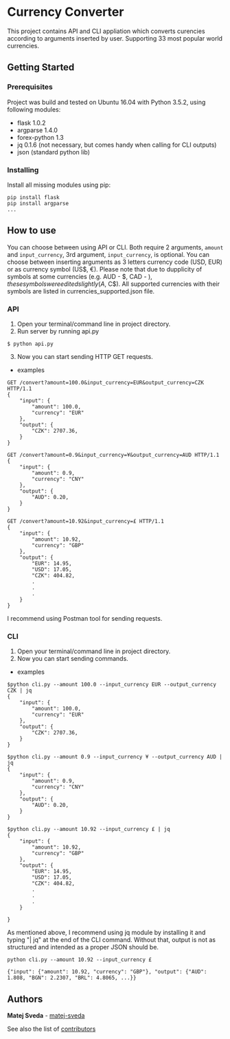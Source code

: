 # Currency Converter

This project contains API and CLI appliation which converts curencies according to arguments inserted by user.
Supporting 33 most popular world currencies.

## Getting Started

### Prerequisites

Project was build and tested on Ubuntu 16.04 with Python 3.5.2, using following modules:

- flask 1.0.2
- argparse 1.4.0
- forex-python 1.3
- jq 0.1.6 (not necessary, but comes handy when calling for CLI outputs)
- json (standard python lib)

### Installing

Install all missing modules using pip:
```
pip install flask
pip install argparse
...
```

## How to use

You can choose between using API or CLI. 
Both require 2 arguments, `amount` and `input_currency`, 3rd argument, `input_currency`, is optional. You can choose between inserting arguments as 3 letters currency code (USD, EUR) or as currency symbol (US$, €). 
Please note that due to dupplicity of symbols at some currencies (e.g. AUD - $, CAD - $), these symbols were edited slightly (A$, C$). All supported currencies with their symbols are listed in currencies_supported.json file.

### API

1. Open your terminal/command line in project directory.
2. Run server by running api.py
```
$ python api.py

```
3. Now you can start sending HTTP GET requests.

- examples

```
GET /convert?amount=100.0&input_currency=EUR&output_currency=CZK HTTP/1.1
{
    "input": {
        "amount": 100.0,
        "currency": "EUR"
    },
    "output": {
        "CZK": 2707.36, 
    }
}
```
```
GET /convert?amount=0.9&input_currency=¥&output_currency=AUD HTTP/1.1
{
    "input": {
        "amount": 0.9,
        "currency": "CNY"
    },
    "output": {
        "AUD": 0.20, 
    }
}
```
```
GET /convert?amount=10.92&input_currency=£ HTTP/1.1
{
    "input": {
        "amount": 10.92,
        "currency": "GBP"
    },
    "output": {
        "EUR": 14.95,
        "USD": 17.05,
        "CZK": 404.82,
        .
        .
        .
    }
}
```

I recommend using Postman tool for sending requests.

### CLI 

1. Open your terminal/command line in project directory.
2. Now you can start sending commands.

- examples

```
$python cli.py --amount 100.0 --input_currency EUR --output_currency CZK | jq
{
    "input": {
        "amount": 100.0,
        "currency": "EUR"
    },
    "output": {
        "CZK": 2707.36, 
    }
}
```
```
$python cli.py --amount 0.9 --input_currency ¥ --output_currency AUD | jq
{
    "input": {
        "amount": 0.9,
        "currency": "CNY"
    },
    "output": {
        "AUD": 0.20, 
    }
}
```
```
$python cli.py --amount 10.92 --input_currency £ | jq
{
    "input": {
        "amount": 10.92,
        "currency": "GBP"
    },
    "output": {
        "EUR": 14.95,
        "USD": 17.05,
        "CZK": 404.82,
        .
        .
        .
    }
  
}
```
As mentioned above, I recommend using jq module by installing it and typing "| jq" at the end of the CLI command. Without that, output is not as     structured and intended as a proper JSON should be.

```
python cli.py --amount 10.92 --input_currency £ 

{"input": {"amount": 10.92, "currency": "GBP"}, "output": {"AUD": 1.808, "BGN": 2.2307, "BRL": 4.8065, ...}}
```



## Authors

**Matej Sveda** - [matej-sveda](https://github.com/matej-sveda)

See also the list of [contributors](https://github.com/matej-sveda/currency_converter-Kiwi/graphs/contributors)
